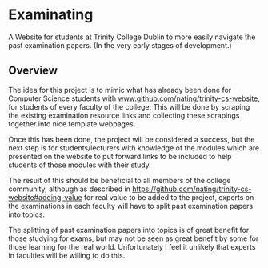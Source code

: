 # Examinating
A Website for students at Trinity College Dublin to more easily navigate the past examination papers. (In the very early stages of development.)

## Overview
The idea for this project is to mimic what has already been done for Computer Science students with www.github.com/nating/trinity-cs-website, for students of every faculty of the college. This will be done by scraping the existing examination resource links and collecting these scrapings together into nice template webpages.  

Once this has been done, the project will be considered a success, but the next step is for students/lecturers with knowledge of the modules which are presented on the website to put forward links to be included to help students of those modules with their study.  

The result of this should be beneficial to all members of the college community, although as described in https://github.com/nating/trinity-cs-website#adding-value for real value to be added to the project, experts on the examinations in each faculty will have to split past examination papers into topics.

The splitting of past examination papers into topics is of great benefit for those studying for exams, but may not be seen as great benefit by some for those learning for the real world. Unfortunately I feel it unlikely that experts in faculties will be willing to do this.
